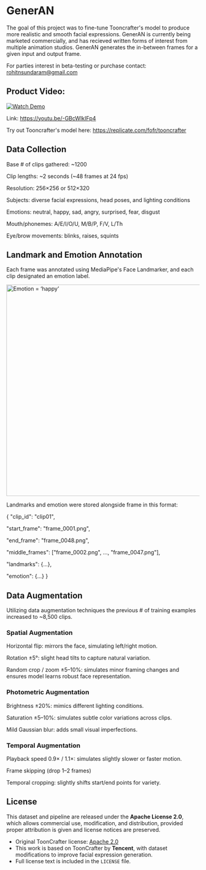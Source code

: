 # GenerAN
The goal of this project was to fine-tune Tooncrafter's model to produce more realistic and smooth facial expressions. GenerAN is currently being marketed commercially, and has recieved written forms of interest from multiple animation studios. GenerAN generates the in-between frames for a given input and output frame.

For parties interest in beta-testing or purchase contact: rohitnsundaram@gmail.com

## Product Video:
[![Watch Demo](https://img.youtube.com/vi/-GBcWIkIFp4/0.jpg)](https://youtu.be/-GBcWIkIFp4)

Link: https://youtu.be/-GBcWIkIFp4

Try out Tooncrafter's model here: https://replicate.com/fofr/tooncrafter

## Data Collection

Base # of clips gathered: ~1200

Clip lengths: ~2 seconds (~48 frames at 24 fps)

Resolution: 256×256 or 512×320

Subjects: diverse facial expressions, head poses, and lighting conditions

Emotions: neutral, happy, sad, angry, surprised, fear, disgust

Mouth/phonemes: A/E/I/O/U, M/B/P, F/V, L/Th

Eye/brow movements: blinks, raises, squints

## Landmark and Emotion Annotation

Each frame was annotated using MediaPipe's Face Landmarker, and each clip designated an emotion label. 

<img width="1000" height="551" alt="Emotion = ‘happy’" src="https://github.com/user-attachments/assets/76cb6997-193a-4717-af5f-bd891e5655c8" />

Landmarks and emotion were stored alongside frame in this format:

{
  "clip_id": "clip01",
  
  "start_frame": "frame_0001.png",
  
  "end_frame": "frame_0048.png",
  
  "middle_frames": ["frame_0002.png", ..., "frame_0047.png"],
  
  "landmarks": {...},
  
  "emotion": {...}
}
## Data Augmentation

Utilizing data augmentation techniques the previous # of training examples increased to ~8,500 clips. 

### Spatial Augmentation

Horizontal flip: mirrors the face, simulating left/right motion.

Rotation ±5°: slight head tilts to capture natural variation.

Random crop / zoom ±5–10%: simulates minor framing changes and ensures model learns robust face representation.

### Photometric Augmentation

Brightness ±20%: mimics different lighting conditions.

Saturation ±5–10%: simulates subtle color variations across clips.

Mild Gaussian blur: adds small visual imperfections.

### Temporal Augmentation

Playback speed 0.9× / 1.1×: simulates slightly slower or faster motion.

Frame skipping (drop 1–2 frames)

Temporal cropping: slightly shifts start/end points for variety.

## License

This dataset and pipeline are released under the **Apache License 2.0**, which allows commercial use, modification, and distribution, provided proper attribution is given and license notices are preserved.

- Original ToonCrafter license: [Apache 2.0](http://www.apache.org/licenses/LICENSE-2.0)
- This work is based on ToonCrafter by **Tencent**, with dataset modifications to improve facial expression generation.
- Full license text is included in the `LICENSE` file.



